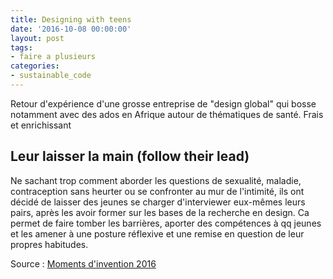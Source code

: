 ```yaml
---
title: Designing with teens
date: '2016-10-08 00:00:00'
layout: post
tags:
- faire a plusieurs
categories:
- sustainable_code
---
```


Retour d'expérience d'une grosse entreprise de "design global" qui bosse notamment avec des ados en Afrique autour de thématiques de santé. Frais et enrichissant

<!--more-->

## Leur laisser la main (follow their lead)

Ne sachant trop comment aborder les questions de sexualité, maladie, contraception sans heurter ou se confronter au mur de l'intimité, ils ont décidé de laisser des jeunes se charger d'interviewer eux-mêmes leurs pairs, après les avoir former sur les bases de la recherche en design. Ca permet de faire tomber les barrières, aporter des compétences à qq jeunes et les amener à une posture réflexive et une remise en question de leur propres habitudes.



Source : [Moments d'invention 2016][source]

[source]: https://medium.com/ideo-stories/designing-with-teens-d468ee1c0078#.wc1ojzome
